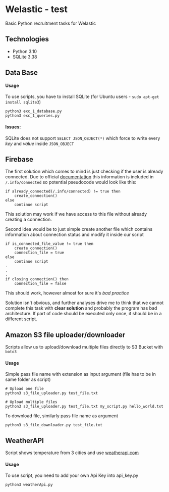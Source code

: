 # Welastic - test 
Basic Python recruitment tasks for Welastic

## Technologies
- Python 3.10
- SQLite 3.38 
 
## Data Base
#### Usage
To use scripts, you have to install SQLite (for Ubuntu users - `sudo apt-get install sqlite3`)
```console
python3 exc_1_database.py
python3 exc_1_queries.py
```
#### Issues:
SQLite does not support  `SELECT JSON_OBJECT(*)` which force to write every *key* and *value* inside `JSON_OBJECT`

## Firebase
The first solution which comes to mind is just checking if the user is already connected. Due to official [documentation](https://firebase.google.com/docs/database/web/offline-capabilities) this information is included in `/.info/connected` so potential pseudocode would look like this:
```
if already_connected(/.info/connected) != true then
    create_connection()
else
    continue script
```
This solution may work if we have access to this file without already creating a connection. 

Second idea would be to just simple create another file which contains information about connection status and modify it inside our script
```
if is_connected_file_value != true then
    create_connection()
    connection_file = true 
else 
    continue script 
.
.
.
if closing_connection() then
    connection_file = false
```
This should work, however almost for sure it's *bad practice*

Solution isn't obvious, and further analyses drive me to think that we cannot complete this task with **clear solution** and probably the program has bad architecture. If part of code should be executed only once, it should be in a different script. 


## Amazon S3 file uploader/downloader
Scripts allow us to upload/download multiple files directly to S3 Bucket with `boto3` 
#### Usage
Simple pass file name with extension as input argument (file has to be in same folder as script)
```console
# Upload one file
python3 s3_file_uploader.py test_file.txt

# Upload multiple files
python3 s3_file_uploader.py test_file.txt my_script.py hello_world.txt
```
To download file, similarly pass file name as argument
```console
python3 s3_file_downloader.py test_file.txt
```
## WeatherAPI
Script shows temperature from 3 cities and use [weatherapi.com](https://www.weatherapi.com/)
#### Usage
To use script, you need to add your own Api Key into api_key.py
```console
python3 weatherApi.py 
```



